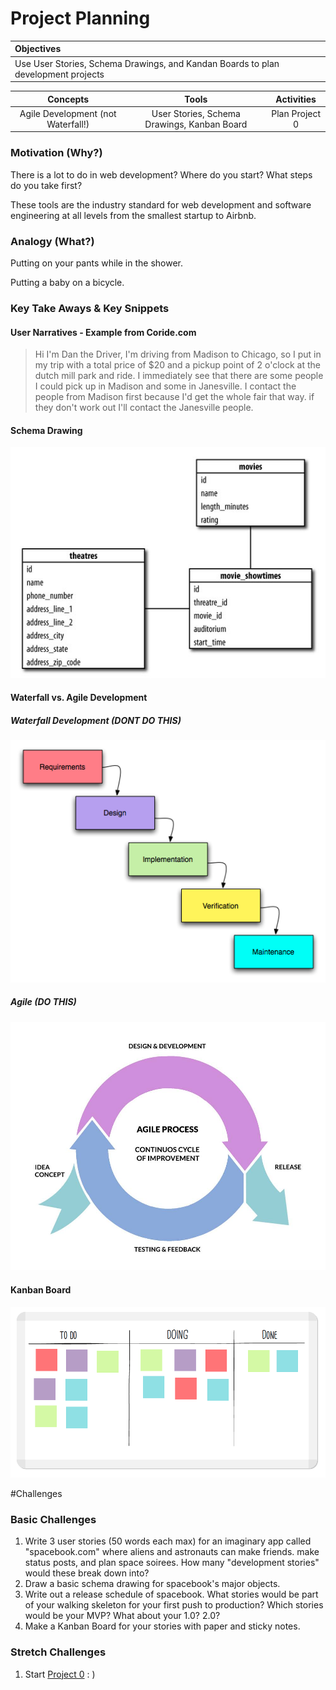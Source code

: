 # Project Planning

| Objectives |
| :--- |
| Use User Stories, Schema Drawings, and Kandan Boards to plan development projects  |

| Concepts | Tools | Activities |
| :---: | :---: | :---: |
| Agile Development (not Waterfall!) | User Stories, Schema Drawings, Kanban Board | Plan Project 0 |

### Motivation (Why?)

There is a lot to do in web development? Where do you start? What steps do you take first?

These tools are the industry standard for web development and software engineering at all levels from the smallest startup to Airbnb.

### Analogy (What?)

Putting on your pants while in the shower.

Putting a baby on a bicycle.

### Key Take Aways & Key Snippets

#### User Narratives - Example from Coride.com

> Hi I'm Dan the Driver, I'm driving from Madison to Chicago, so I put in my trip with a total price of $20 and a pickup point of 2 o'clock at the dutch mill park and ride. I immediately see that there are some people I could pick up in Madison and some in Janesville. I contact the people from Madison first because I'd get the whole fair that way. if they don't work out I'll contact the Janesville people.

#### Schema Drawing

![schema](/images/schema.jpg)

#### Waterfall vs. Agile Development

##### Waterfall Development (DONT DO THIS)

![waterfall](/images/waterfall.png)

##### Agile (DO THIS)

![agile](/images/agile.jpg)

#### Kanban Board

![kanban](/images/kanban.png)

#Challenges

### Basic Challenges

1. Write 3 user stories (50 words each max) for an imaginary app called "spacebook.com" where aliens and astronauts can make friends. make status posts, and plan space soirees. How many "development stories" would these break down into?
2. Draw a basic schema drawing for spacebook's major objects.
3. Write out a release schedule of spacebook. What stories would be part of your walking skeleton for your first push to production? Which stories would be your MVP? What about your 1.0? 2.0?
4. Make a Kanban Board for your stories with paper and sticky notes.

### Stretch Challenges

1. Start [Project 0](https://github.com/sf-wdi-19-20/modules/tree/master/w2_d4_3_project_0) : )
